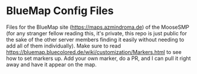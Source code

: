 # BlueMap Config Files
Files for the BlueMap site (https://maps.azmindroma.de) of the MooseSMP (for any stranger fellow reading this, it's private, this repo is just public for the sake of the other server members finding it easily without needing to add all of them individually). 
Make sure to read https://bluemap.bluecolored.de/wiki/customization/Markers.html to see how to set markers up. Add your own marker, do a PR, and I can pull it right away and have it appear on the map.
